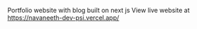 

Portfolio website with blog built on next js
View live website at
https://navaneeth-dev-psi.vercel.app/
